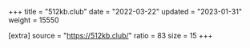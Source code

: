 +++
title = "512kb.club"
date = "2022-03-22"
updated = "2023-01-31"
weight = 15550

[extra]
source = "https://512kb.club/"
ratio = 83
size = 15
+++
